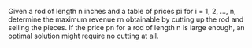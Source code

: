 Given a rod of length n inches and a table of prices pi for i = 1, 2, …, n, determine the maximum revenue rn obtainable by cutting up the rod and selling the pieces. If the price pn for a rod of length n is large enough, an optimal solution might require no cutting at all.